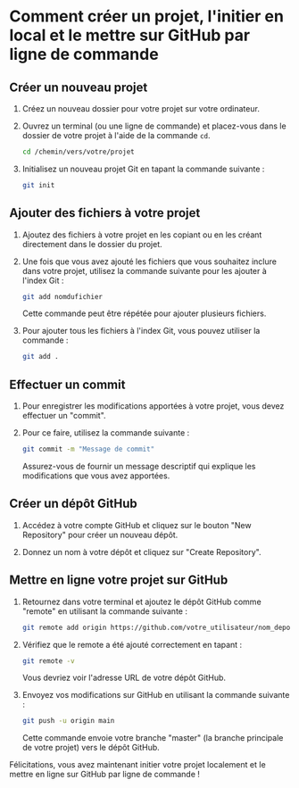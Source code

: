 # Comment créer un projet, l'initier en local et le mettre sur GitHub par ligne de commande

## Créer un nouveau projet

1. Créez un nouveau dossier pour votre projet sur votre ordinateur.

2. Ouvrez un terminal (ou une ligne de commande) et placez-vous dans le dossier de votre projet à l'aide de la commande `cd`.

   ```sh
   cd /chemin/vers/votre/projet
   ```

3. Initialisez un nouveau projet Git en tapant la commande suivante :

   ```sh
   git init
   ```

## Ajouter des fichiers à votre projet

1. Ajoutez des fichiers à votre projet en les copiant ou en les créant directement dans le dossier du projet.

2. Une fois que vous avez ajouté les fichiers que vous souhaitez inclure dans votre projet, utilisez la commande suivante pour les ajouter à l'index Git :

   ```sh
   git add nomdufichier
   ```

   Cette commande peut être répétée pour ajouter plusieurs fichiers.

3. Pour ajouter tous les fichiers à l'index Git, vous pouvez utiliser la commande :

   ```sh
   git add .
   ```

## Effectuer un commit

1. Pour enregistrer les modifications apportées à votre projet, vous devez effectuer un "commit".

2. Pour ce faire, utilisez la commande suivante :

   ```sh
   git commit -m "Message de commit"
   ```

   Assurez-vous de fournir un message descriptif qui explique les modifications que vous avez apportées.

## Créer un dépôt GitHub

1. Accédez à votre compte GitHub et cliquez sur le bouton "New Repository" pour créer un nouveau dépôt.

2. Donnez un nom à votre dépôt et cliquez sur "Create Repository".

## Mettre en ligne votre projet sur GitHub

1. Retournez dans votre terminal et ajoutez le dépôt GitHub comme "remote" en utilisant la commande suivante :

   ```sh
   git remote add origin https://github.com/votre_utilisateur/nom_depot.git
   ```

2. Vérifiez que le remote a été ajouté correctement en tapant :

   ```sh
   git remote -v
   ```

   Vous devriez voir l'adresse URL de votre dépôt GitHub.

3. Envoyez vos modifications sur GitHub en utilisant la commande suivante :

   ```sh
   git push -u origin main
   ```

   Cette commande envoie votre branche "master" (la branche principale de votre projet) vers le dépôt GitHub.

Félicitations, vous avez maintenant initier votre projet localement et le mettre en ligne sur GitHub par ligne de commande !
